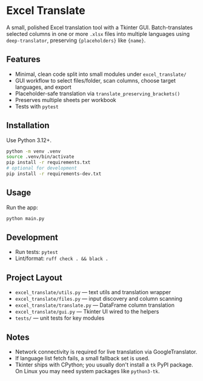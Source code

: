 # Excel Translate

A small, polished Excel translation tool with a Tkinter GUI. Batch-translates selected columns in one or more `.xlsx` files into multiple languages using `deep-translator`, preserving `{placeholders}` like `{name}`.

## Features

- Minimal, clean code split into small modules under `excel_translate/`
- GUI workflow to select files/folder, scan columns, choose target languages, and export
- Placeholder-safe translation via `translate_preserving_brackets()`
- Preserves multiple sheets per workbook
- Tests with `pytest`

## Installation

Use Python 3.12+.

```bash
python -m venv .venv
source .venv/bin/activate
pip install -r requirements.txt
# optional for development
pip install -r requirements-dev.txt
```

## Usage

Run the app:

```bash
python main.py
```

## Development

- Run tests: `pytest`
- Lint/format: `ruff check . && black .`

## Project Layout

- `excel_translate/utils.py` — text utils and translation wrapper
- `excel_translate/files.py` — input discovery and column scanning
- `excel_translate/translate.py` — DataFrame column translation
- `excel_translate/gui.py` — Tkinter UI wired to the helpers
- `tests/` — unit tests for key modules

## Notes

- Network connectivity is required for live translation via GoogleTranslator.
- If language list fetch fails, a small fallback set is used.
- Tkinter ships with CPython; you usually don't install a `tk` PyPI package. On Linux you may need system packages like `python3-tk`.
